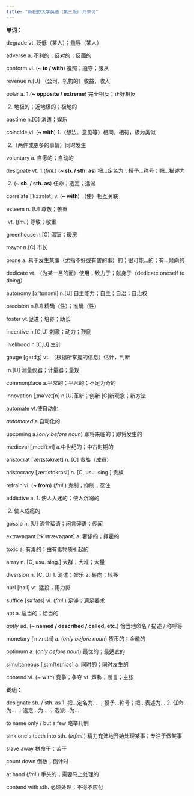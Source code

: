 ```yaml
---
title: "新视野大学英语（第三版）U5单词"
---
```


**单词：**

degrade	vt. 贬低（某人）；羞辱（某人）

adverse	a. 不利的；反对的；反面的

conform	vi. (**~ to / with**) 遵照；遵守；服从

revenue	n.[U] （公司、机构的）收益，收入

polar	a.   1.(**~ opposite / extreme**) 完全相反；正好相反

​					2. 地极的；近地极的；极地的

pastime	n.[C] 消遣；娱乐

coincide	vi. (**~ with**)  1.（想法、意见等）相同，相符，极为类似

​										2.（两件或更多的事情）同时发生

voluntary	a. 自愿的；自动的

designate	vt.  1.(*fml.*) (**~ sb. / sth. as**) 把…定名为；授予…称号；把…描述为

​							2. (**~ sb. / sth. as**) 任命；选定；选派

correlate	[ˈkɔːrələt]	v. (**~ with**) （使）相互关联

esteem	n. [U] 尊敬；敬重

​				vt. (*fml.*) 尊敬；敬重

greenhouse	n.[C] 温室；暖房

mayor	n.[C] 市长

prone	a. 易于发生某事（尤指不好或有害的事）的；很可能…的；有…倾向的

dedicate	vt. （为某一目的而）使用；致力于；献身于（dedicate oneself to doing）

autonomy	[ɔːˈtɒnəmi]	n.[U] 自主能力；自主；自治；自治权

precision	n.[U] 精确（性）；准确（性）

foster	vt.促进；培养；助长

incentive	n.[C,U] 刺激；动力；鼓励

livelihood	n.[C,U] 生计

gauge	[ɡeɪdʒ]	vt. （根据所掌握的信息）估计，判断

​								n.[U] 测量仪器；计量器；量规

commonplace	a.平常的；平凡的；不足为奇的

innovation	[ˌɪnəˈveɪʃn]	n.[U]革新；创新	[C]新观念；新方法

automate	vt.使自动化

*automated*	a.自动化的

upcoming	a.(*only before noun*) 即将来临的；即将发生的

medieval	[ˌmediˈiːvl]	a.中世纪的；中古时期的

aristocrat	[ˈærɪstəkræt]	n. [C] 贵族（成员）

aristocracy	[ˌærɪˈstɒkrəsi]	n. [C, usu. sing.] 贵族

refrain	vi. (**~ from**) (*fml.*) 克制；抑制；忍住

addictive	a. 1. 使人入迷的；使人沉溺的

​						2. 使人成瘾的

gossip	n. [U] 流言蜚语；闲言碎语；传闻

extravagant	[ɪkˈstrævəɡənt]	a. 奢侈的；挥霍的

toxic	a. 有毒的；由有毒物质引起的

array	n. [C, usu. sing.] 大群；大堆；大量

diversion	n. [C, U] 1. 消遣；娱乐 2. 转向；转移

hurl	[hɜːl]	vt. 猛投；用力掷

suffice	[səˈfaɪs]	vi. (*fml.*) 足够；满足要求

apt	a. 适当的；恰当的

*aptly*	ad. (**~ named / described / called, etc.**) 恰当地命名 / 描述 / 称呼等

monetary	[ˈmʌnɪtri]	a. (*only before noun*) 货币的；金融的

optimum	a. (*only before noun*) 最优的；最适宜的

simultaneous	[ˌsɪmlˈteɪniəs]	a. 同时的；同时发生的

contend	vi. (~ with) 竞争；争夺	vt. 声称；断言；主张

**词组：**

designate sb. / sth. as		1. 把…定名为… ；授予…称号；把…表述为… 2. 任命…为… ；选定…为… ；选派…为…

to name only / but a few		略举几例

sink one's teeth into sth.		(*infml.*)  精力充沛地开始处理某事；专注于做某事

slave away		拼命干；苦干

count down		倒数；倒计时

at hand		(*fml.*) 手头的；需要马上处理的

contend with sth.		必须处理；不得不应付